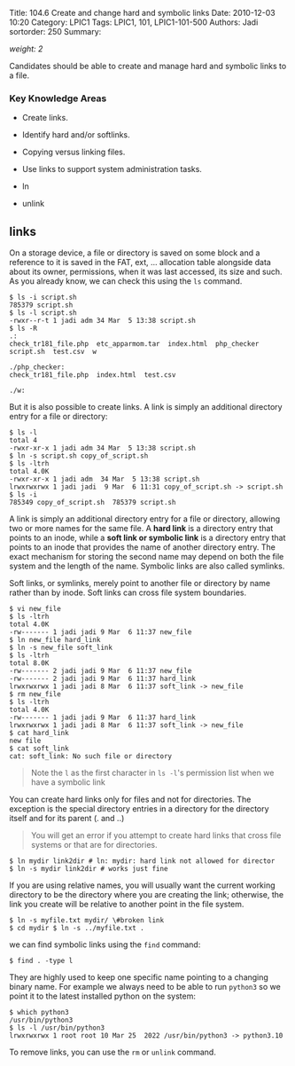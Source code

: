 Title: 104.6 Create and change hard and symbolic links
Date: 2010-12-03 10:20
Category: LPIC1
Tags: LPIC1, 101, LPIC1-101-500
Authors: Jadi
sortorder: 250
Summary: 

_weight: 2_

Candidates should be able to create and manage hard and symbolic links to a file.

### Key Knowledge Areas

* Create links.
* Identify hard and/or softlinks.
* Copying versus linking files.
* Use links to support system administration tasks.


* ln
* unlink

## links

On a storage device, a file or directory is saved on some block and a reference to it is saved in the FAT, ext, ... allocation table alongside data about its owner, permissions, when it was last accessed, its size and such. As you already know, we can check this using the `ls` command.

```
$ ls -i script.sh
785379 script.sh
$ ls -l script.sh
-rwxr--r-t 1 jadi adm 34 Mar  5 13:38 script.sh
$ ls -R
.:
check_tr181_file.php  etc_apparmom.tar  index.html  php_checker  script.sh  test.csv  w

./php_checker:
check_tr181_file.php  index.html  test.csv

./w:
```

But it is also possible to create links. A link is simply an additional directory entry for a file or directory:

```
$ ls -l
total 4
-rwxr-xr-x 1 jadi adm 34 Mar  5 13:38 script.sh
$ ln -s script.sh copy_of_script.sh
$ ls -ltrh
total 4.0K
-rwxr-xr-x 1 jadi adm  34 Mar  5 13:38 script.sh
lrwxrwxrwx 1 jadi jadi  9 Mar  6 11:31 copy_of_script.sh -> script.sh
$ ls -i
785349 copy_of_script.sh  785379 script.sh
```

A link is simply an additional directory entry for a file or directory, allowing two or more names for the same file. A **hard link** is a directory entry that points to an inode, while a **soft link or symbolic link** is a directory entry that points to an inode that provides the name of another directory entry. The exact mechanism for storing the second name may depend on both the file system and the length of the name. Symbolic links are also called symlinks.

Soft links, or symlinks, merely point to another file or directory by name rather than by inode. Soft links can cross file system boundaries.

```
$ vi new_file
$ ls -ltrh
total 4.0K
-rw------- 1 jadi jadi 9 Mar  6 11:37 new_file
$ ln new_file hard_link
$ ln -s new_file soft_link
$ ls -ltrh
total 8.0K
-rw------- 2 jadi jadi 9 Mar  6 11:37 new_file
-rw------- 2 jadi jadi 9 Mar  6 11:37 hard_link
lrwxrwxrwx 1 jadi jadi 8 Mar  6 11:37 soft_link -> new_file
$ rm new_file
$ ls -ltrh
total 4.0K
-rw------- 1 jadi jadi 9 Mar  6 11:37 hard_link
lrwxrwxrwx 1 jadi jadi 8 Mar  6 11:37 soft_link -> new_file
$ cat hard_link
new file
$ cat soft_link
cat: soft_link: No such file or directory
```

> Note the `l` as the first character in `ls -l`'s permission list when we have a symbolic link

You can create hard links only for files and not for directories. The exception is the special directory entries in a directory for the directory itself and for its parent \(. and ..\)



> You will get an error if you attempt to create hard links that cross file systems or that are for directories.

```
$ ln mydir link2dir # ln: mydir: hard link not allowed for director
$ ln -s mydir link2dir # works just fine
```

If you are using relative names, you will usually want the current working directory to be the directory where you are creating the link; otherwise, the link you create will be relative to another point in the file system.

```
$ ln -s myfile.txt mydir/ \#broken link
$ cd mydir $ ln -s ../myfile.txt .
```

we can find symbolic links using the `find` command:

```
$ find . -type l
```

They are highly used to keep one specific name pointing to a changing binary name. For example we always need to be able to run `python3` so we point it to the latest installed python on the system:

```
$ which python3
/usr/bin/python3
$ ls -l /usr/bin/python3
lrwxrwxrwx 1 root root 10 Mar 25  2022 /usr/bin/python3 -> python3.10
```

To remove links, you can use the `rm` or `unlink` command.
